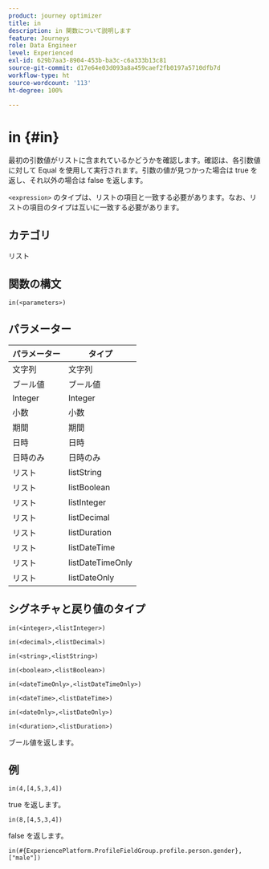 ```yaml
---
product: journey optimizer
title: in
description: in 関数について説明します
feature: Journeys
role: Data Engineer
level: Experienced
exl-id: 629b7aa3-8904-453b-ba3c-c6a333b13c81
source-git-commit: d17e64e03d093a8a459caef2fb0197a5710dfb7d
workflow-type: ht
source-wordcount: '113'
ht-degree: 100%

---
```


# in {#in}

最初の引数値がリストに含まれているかどうかを確認します。確認は、各引数値に対して Equal を使用して実行されます。引数の値が見つかった場合は true を返し、それ以外の場合は false を返します。

`<expression>` のタイプは、リストの項目と一致する必要があります。なお、リストの項目のタイプは互いに一致する必要があります。

## カテゴリ

リスト

## 関数の構文

`in(<parameters>)`

## パラメーター

| パラメーター | タイプ |
|-----------|------------------|
| 文字列 | 文字列 |
| ブール値 | ブール値 |
| Integer | Integer |
| 小数 | 小数 |
| 期間 | 期間 |
| 日時 | 日時 |
| 日時のみ | 日時のみ |
| リスト | listString |
| リスト | listBoolean |
| リスト | listInteger |
| リスト | listDecimal |
| リスト | listDuration |
| リスト | listDateTime |
| リスト | listDateTimeOnly |
| リスト | listDateOnly |

## シグネチャと戻り値のタイプ

`in(<integer>,<listInteger>)`

`in(<decimal>,<listDecimal>)`

`in(<string>,<listString>)`

`in(<boolean>,<listBoolean>)`

`in(<dateTimeOnly>,<listDateTimeOnly>)`

`in(<dateTime>,<listDateTime>)`

`in(<dateOnly>,<listDateOnly>)`

`in(<duration>,<listDuration>)`

ブール値を返します。

## 例

`in(4,[4,5,3,4])`

true を返します。

`in(8,[4,5,3,4])`

false を返します。

`in(#{ExperiencePlatform.ProfileFieldGroup.profile.person.gender}, ["male"])`
